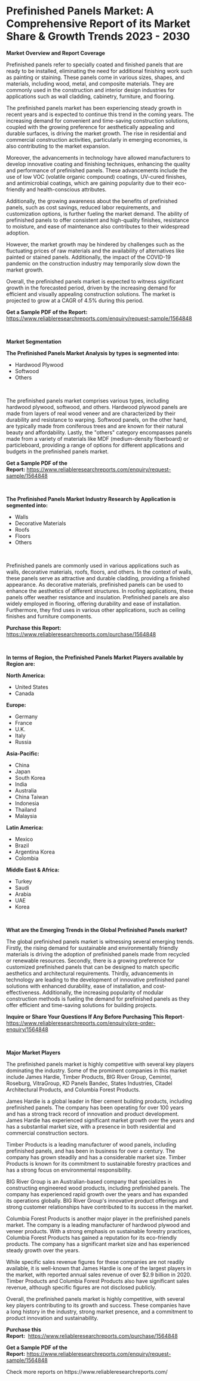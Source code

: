 <p><h1>Prefinished Panels Market: A Comprehensive Report of its Market Share & Growth Trends 2023 - 2030</h1></p><p><strong>Market Overview and Report Coverage</strong></p>
<p><p>Prefinished panels refer to specially coated and finished panels that are ready to be installed, eliminating the need for additional finishing work such as painting or staining. These panels come in various sizes, shapes, and materials, including wood, metal, and composite materials. They are commonly used in the construction and interior design industries for applications such as wall cladding, cabinetry, furniture, and flooring.</p><p>The prefinished panels market has been experiencing steady growth in recent years and is expected to continue this trend in the coming years. The increasing demand for convenient and time-saving construction solutions, coupled with the growing preference for aesthetically appealing and durable surfaces, is driving the market growth. The rise in residential and commercial construction activities, particularly in emerging economies, is also contributing to the market expansion.</p><p>Moreover, the advancements in technology have allowed manufacturers to develop innovative coating and finishing techniques, enhancing the quality and performance of prefinished panels. These advancements include the use of low VOC (volatile organic compound) coatings, UV-cured finishes, and antimicrobial coatings, which are gaining popularity due to their eco-friendly and health-conscious attributes.</p><p>Additionally, the growing awareness about the benefits of prefinished panels, such as cost savings, reduced labor requirements, and customization options, is further fueling the market demand. The ability of prefinished panels to offer consistent and high-quality finishes, resistance to moisture, and ease of maintenance also contributes to their widespread adoption.</p><p>However, the market growth may be hindered by challenges such as the fluctuating prices of raw materials and the availability of alternatives like painted or stained panels. Additionally, the impact of the COVID-19 pandemic on the construction industry may temporarily slow down the market growth.</p><p>Overall, the prefinished panels market is expected to witness significant growth in the forecasted period, driven by the increasing demand for efficient and visually appealing construction solutions. The market is projected to grow at a CAGR of 4.5% during this period.</p></p>
<p><strong>Get a Sample PDF of the Report:</strong> <a href="https://www.reliableresearchreports.com/enquiry/request-sample/1564848">https://www.reliableresearchreports.com/enquiry/request-sample/1564848</a></p>
<p>&nbsp;</p>
<p><strong>Market Segmentation</strong></p>
<p><strong>The Prefinished Panels Market Analysis by types is segmented into:</strong></p>
<p><ul><li>Hardwood Plywood</li><li>Softwood</li><li>Others</li></ul></p>
<p>&nbsp;</p>
<p><p>The prefinished panels market comprises various types, including hardwood plywood, softwood, and others. Hardwood plywood panels are made from layers of real wood veneer and are characterized by their durability and resistance to warping. Softwood panels, on the other hand, are typically made from coniferous trees and are known for their natural beauty and affordability. Lastly, the "others" category encompasses panels made from a variety of materials like MDF (medium-density fiberboard) or particleboard, providing a range of options for different applications and budgets in the prefinished panels market.</p></p>
<p><strong>Get a Sample PDF of the Report:</strong>&nbsp;<a href="https://www.reliableresearchreports.com/enquiry/request-sample/1564848">https://www.reliableresearchreports.com/enquiry/request-sample/1564848</a></p>
<p>&nbsp;</p>
<p><strong>The Prefinished Panels Market Industry Research by Application is segmented into:</strong></p>
<p><ul><li>Walls</li><li>Decorative Materials</li><li>Roofs</li><li>Floors</li><li>Others</li></ul></p>
<p>&nbsp;</p>
<p><p>Prefinished panels are commonly used in various applications such as walls, decorative materials, roofs, floors, and others. In the context of walls, these panels serve as attractive and durable cladding, providing a finished appearance. As decorative materials, prefinished panels can be used to enhance the aesthetics of different structures. In roofing applications, these panels offer weather resistance and insulation. Prefinished panels are also widely employed in flooring, offering durability and ease of installation. Furthermore, they find uses in various other applications, such as ceiling finishes and furniture components.</p></p>
<p><strong>Purchase this Report:</strong>&nbsp; <a href="https://www.reliableresearchreports.com/purchase/1564848">https://www.reliableresearchreports.com/purchase/1564848</a></p>
<p>&nbsp;</p>
<p><strong>In terms of Region, the Prefinished Panels Market Players available by Region are:</strong></p>
<p>
    <p> <strong> North America: </strong>
        <ul>
            <li>United States</li>
            <li>Canada</li>
        </ul>
        </p> 
    <p> <strong> Europe: </strong>
        <ul>
            <li>Germany</li>
            <li>France</li>
            <li>U.K.</li>
            <li>Italy</li>
            <li>Russia</li>
        </ul>
        </p> 
    <p> <strong> Asia-Pacific: </strong>
        <ul>
            <li>China</li>
            <li>Japan</li>
            <li>South Korea</li>
            <li>India</li>
            <li>Australia</li>
            <li>China Taiwan</li>
            <li>Indonesia</li>
            <li>Thailand</li>
            <li>Malaysia</li>
        </ul>
        </p> 
    <p> <strong> Latin America: </strong>
        <ul>
            <li>Mexico</li>
            <li>Brazil</li>
            <li>Argentina Korea</li>
            <li>Colombia</li>
        </ul>
        </p> 
    <p> <strong> Middle East & Africa: </strong>
        <ul>
            <li>Turkey</li>
            <li>Saudi</li>
            <li>Arabia</li>
            <li>UAE</li>
            <li>Korea</li>
        </ul>
    </p>
    </p>
<p>&nbsp;</p>
<p><strong>What are the Emerging Trends in the Global Prefinished Panels market?</strong></p>
<p><p>The global prefinished panels market is witnessing several emerging trends. Firstly, the rising demand for sustainable and environmentally friendly materials is driving the adoption of prefinished panels made from recycled or renewable resources. Secondly, there is a growing preference for customized prefinished panels that can be designed to match specific aesthetics and architectural requirements. Thirdly, advancements in technology are leading to the development of innovative prefinished panel solutions with enhanced durability, ease of installation, and cost-effectiveness. Additionally, the increasing popularity of modular construction methods is fueling the demand for prefinished panels as they offer efficient and time-saving solutions for building projects.</p></p>
<p><strong>Inquire or Share Your Questions If Any Before Purchasing This Report</strong>- <a href="https://www.reliableresearchreports.com/enquiry/pre-order-enquiry/1564848">https://www.reliableresearchreports.com/enquiry/pre-order-enquiry/1564848</a></p>
<p>&nbsp;</p>
<p><strong>Major Market Players</strong></p>
<p><p>The prefinished panels market is highly competitive with several key players dominating the industry. Some of the prominent companies in this market include James Hardie, Timber Products, BIG River Group, Cemintel, Roseburg, VitraGroup, KD Panels Bandec, States Industries, Citadel Architectural Products, and Columbia Forest Products.</p><p>James Hardie is a global leader in fiber cement building products, including prefinished panels. The company has been operating for over 100 years and has a strong track record of innovation and product development. James Hardie has experienced significant market growth over the years and has a substantial market size, with a presence in both residential and commercial construction sectors.</p><p>Timber Products is a leading manufacturer of wood panels, including prefinished panels, and has been in business for over a century. The company has grown steadily and has a considerable market size. Timber Products is known for its commitment to sustainable forestry practices and has a strong focus on environmental responsibility.</p><p>BIG River Group is an Australian-based company that specializes in constructing engineered wood products, including prefinished panels. The company has experienced rapid growth over the years and has expanded its operations globally. BIG River Group's innovative product offerings and strong customer relationships have contributed to its success in the market.</p><p>Columbia Forest Products is another major player in the prefinished panels market. The company is a leading manufacturer of hardwood plywood and veneer products. With a strong emphasis on sustainable forestry practices, Columbia Forest Products has gained a reputation for its eco-friendly products. The company has a significant market size and has experienced steady growth over the years.</p><p>While specific sales revenue figures for these companies are not readily available, it is well-known that James Hardie is one of the largest players in the market, with reported annual sales revenue of over $2.9 billion in 2020. Timber Products and Columbia Forest Products also have significant sales revenue, although specific figures are not disclosed publicly.</p><p>Overall, the prefinished panels market is highly competitive, with several key players contributing to its growth and success. These companies have a long history in the industry, strong market presence, and a commitment to product innovation and sustainability.</p></p>
<p><strong>Purchase this Report:</strong>&nbsp;&nbsp;<a href="https://www.reliableresearchreports.com/purchase/1564848">https://www.reliableresearchreports.com/purchase/1564848</a></p>
<p></p>
<p><strong>Get a Sample PDF of the Report:</strong>&nbsp;<a href="https://www.reliableresearchreports.com/enquiry/request-sample/1564848">https://www.reliableresearchreports.com/enquiry/request-sample/1564848</a></p>
<p>Check more reports on https://www.reliableresearchreports.com/</p>
